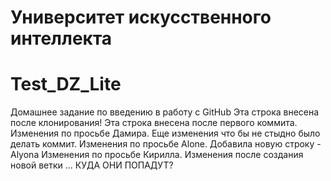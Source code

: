 # Университет искусственного интеллекта
# Test_DZ_Lite
Домашнее задание по введению в работу с GitHub
Эта строка внесена после клонирования!
Эта строка внесена после первого коммита.
Изменения по просьбе Дамира.
Еще изменения что бы не стыдно было делать коммит.
Изменения по просьбе Alone.
Добавила новую строку - Alyona 
Изменения по просьбе Кирилла.
Изменения после создания новой ветки ... КУДА ОНИ ПОПАДУТ?